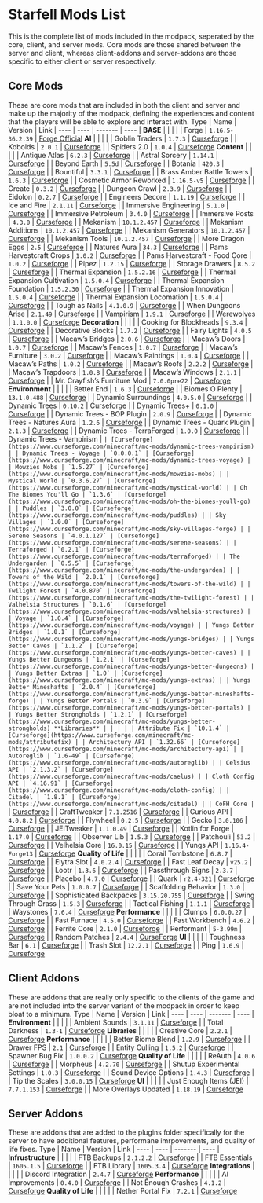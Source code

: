 # Starfell Mods List
This is the complete list of mods included in the modpack, seperated by the core, client, and server mods. Core mods are those shared between the server and client, whereas client-addons and server-addons are those specific to either client or server respectively.

## Core Mods
These are core mods that are included in both the client and server and make up the majority of the modpack, defining the experiences and content that the players will be able to explore and interact with.
Type | Name | Version | Link |
---- | ---- | ------- | ---- |
**BASE** | | |
| | Forge | `1.16.5-36.2.39` | [Forge Official](https://files.minecraftforge.net/net/minecraftforge/forge/)
**AI** | | |
| | Goblin Traders | `1.7.3` | [Curseforge](https://www.curseforge.com/minecraft/mc-mods/goblin-traders)
| | Kobolds | `2.0.1` | [Curseforge](https://www.curseforge.com/minecraft/mc-mods/kobolds)
| | Spiders 2.0 | `1.0.4` | [Curseforge](https://www.curseforge.com/minecraft/mc-mods/spiders-2-0)
**Content** | | |
| | Antique Atlas | `6.2.3` | [Curseforge](https://www.curseforge.com/minecraft/mc-mods/antique-atlas)
| | Astral Sorcery | `1.14.1` | [Curseforge](https://www.curseforge.com/minecraft/mc-mods/astral-sorcery)
| | Beyond Earth | `5.5d` | [Curseforge](https://www.curseforge.com/minecraft/mc-mods/beyond-earth)
| | Botania | `420.3` | [Curseforge](https://www.curseforge.com/minecraft/mc-mods/botania)
| | Bountiful | `3.3.1` | [Curseforge](https://www.curseforge.com/minecraft/mc-mods/bountiful)
| | Brass Amber Battle Towers | `1.6.3` | [Curseforge](https://www.curseforge.com/minecraft/mc-mods/brassamberbattletowers)
| | Cosmetic Armor Reworked | `1.16.5-v5` | [Curseforge](https://www.curseforge.com/minecraft/mc-mods/cosmetic-armor-reworked)
| | Create | `0.3.2` | [Curseforge](https://www.curseforge.com/minecraft/mc-mods/create)
| | Dungeon Crawl | `2.3.9` | [Curseforge](https://www.curseforge.com/minecraft/mc-mods/dungeon-crawl)
| | Eidolon | `0.2.7` | [Curseforge](https://www.curseforge.com/minecraft/mc-mods/eidolon)
| | Engineers Decore | `1.1.19` | [Curseforge](https://www.curseforge.com/minecraft/mc-mods/engineers-decor)
| | Ice and Fire | `2.1.11` | [Curseforge](https://www.curseforge.com/minecraft/mc-mods/ice-and-fire-dragons)
| | Immersive Engineering | `5.1.0` | [Curseforge](https://www.curseforge.com/minecraft/mc-mods/immersive-engineering)
| | Immersive Petroleum | `3.4.0` | [Curseforge](https://www.curseforge.com/minecraft/mc-mods/immersive-petroleum)
| | Immersive Posts | `4.3.0` | [Curseforge](https://www.curseforge.com/minecraft/mc-mods/immersiveposts)
| | Mekanism | `10.1.2.457` | [Curseforge](https://www.curseforge.com/minecraft/mc-mods/mekanism)
| | Mekanism Additions | `10.1.2.457` | [Curseforge](https://www.curseforge.com/minecraft/mc-mods/mekanism-additions)
| | Mekanism Generators | `10.1.2.457` | [Curseforge](https://www.curseforge.com/minecraft/mc-mods/mekanism-generators)
| | Mekanism Tools | `10.1.2.457` | [Curseforge](https://www.curseforge.com/minecraft/mc-mods/mekanism-tools)
| | More Dragon Eggs | `2.5` | [Curseforge](https://www.curseforge.com/minecraft/mc-mods/more-dragon-eggs)
| | Natures Aura | `34.3` | [Curseforge](https://www.curseforge.com/minecraft/mc-mods/natures-aura)
| | Pams Harvestcraft Crops | `1.0.2` | [Curseforge](https://www.curseforge.com/minecraft/mc-mods/pams-harvestcraft-2-crops)
| | Pams Harvestcraft - Food Core | `1.0.2` | [Curseforge](https://www.curseforge.com/minecraft/mc-mods/pams-harvestcraft-2-food-core)
| | Pipez | `1.2.15` | [Curseforge](https://www.curseforge.com/minecraft/mc-mods/pipez)
| | Storage Drawers | `8.5.2` | [Curseforge](https://www.curseforge.com/minecraft/mc-mods/storage-drawers)
| | Thermal Expansion | `1.5.2.16` | [Curseforge](https://www.curseforge.com/minecraft/mc-mods/thermal-expansion)
| | Thermal Expansion Cultivation | `1.5.0.4` | [Curseforge](https://www.curseforge.com/minecraft/mc-mods/thermal-cultivation)
| | Thermal Expansion Foundation | `1.5.2.30` | [Curseforge](https://www.curseforge.com/minecraft/mc-mods/thermal-foundation)
| | Thermal Expansion Innovation | `1.5.0.4` | [Curseforge](https://www.curseforge.com/minecraft/mc-mods/thermal-innovation)
| | Thermal Expansion Locomation | `1.5.0.4` | [Curseforge](https://www.curseforge.com/minecraft/mc-mods/thermal-locomotion)
| | Tough as Nails | `4.1.0.9` | [Curseforge](https://www.curseforge.com/minecraft/mc-mods/tough-as-nails)
| | When Dungeons Arise | `2.1.49` | [Curseforge](https://www.curseforge.com/minecraft/mc-mods/when-dungeons-arise)
| | Vampirism | `1.9.1` | [Curseforge](https://www.curseforge.com/minecraft/mc-mods/vampirism-become-a-vampire)
| | Werewolves | `1.1.0.0` | [Curseforge](https://www.curseforge.com/minecraft/mc-mods/werewolves-become-a-beast)
**Decoration** | | |
| | Cooking for Blockheads | `9.3.4` | [Curseforge](https://www.curseforge.com/minecraft/mc-mods/cooking-for-blockheads)
| | Decorative Blocks | `1.7.2` | [Curseforge](https://www.curseforge.com/minecraft/mc-mods/decorative-blocks/)
| | Fairy Lights | `4.0.5` | [Curseforge](https://www.curseforge.com/minecraft/mc-mods/fairy-lights)
| | Macaw’s Bridges | `2.0.6` | [Curseforge](https://www.curseforge.com/minecraft/mc-mods/macaws-bridges)
| | Macaw’s Doors | `1.0.7` | [Curseforge](https://www.curseforge.com/minecraft/mc-mods/macaws-doors)
| | Macaw’s Fences | `1.0.7` | [Curseforge](https://www.curseforge.com/minecraft/mc-mods/macaws-fences-and-walls)
| | Macaw’s Furniture | `3.0.2` | [Curseforge](https://www.curseforge.com/minecraft/mc-mods/macaws-furniture)
| | Macaw’s Paintings | `1.0.4` | [Curseforge](https://www.curseforge.com/minecraft/mc-mods/macaws-paintings)
| | Macaw’s Paths | `1.0.2` | [Curseforge](https://www.curseforge.com/minecraft/mc-mods/macaws-paths-and-pavings)
| | Macaw’s Roofs | `2.2.2` | [Curseforge](https://www.curseforge.com/minecraft/mc-mods/macaws-roofs)
| | Macaw’s Trapdoors | `1.0.8` | [Curseforge](https://www.curseforge.com/minecraft/mc-mods/macaws-trapdoors)
| | Macaw’s Windows | `2.1.1` | [Curseforge](https://www.curseforge.com/minecraft/mc-mods/macaws-windows)
| | Mr. Crayfish’s Furniture Mod | `7.0.0pre22` | [Curseforge](https://www.curseforge.com/minecraft/mc-mods/mrcrayfish-furniture-mod)
**Environment** | | |
| | Better End | `1.6.3` | [Curseforge](https://www.curseforge.com/minecraft/mc-mods/betterend)
| | Biomes O Plenty | `13.1.0.488` | [Curseforge](https://www.curseforge.com/minecraft/mc-mods/biomes-o-plenty)
| | Dynamic Surroundings | `4.0.5.0` | [Curseforge](https://www.curseforge.com/minecraft/mc-mods/dynamic-surroundings)
| | Dynamic Trees | `0.10.2` | [Curseforge](https://www.curseforge.com/minecraft/mc-mods/dynamictrees)
| | Dynamic Trees+ | `0.1.0` | [Curseforge](https://www.curseforge.com/minecraft/mc-mods/dynamictreesplus)
| | Dynamic Trees - BOP Plugin | `2.0.9` | [Curseforge](https://www.curseforge.com/minecraft/mc-mods/dtbop)
| | Dynamic Trees - Natures Aura | `1.2.6` | [Curseforge](https://www.curseforge.com/minecraft/mc-mods/dynamic-trees-natures-aura/)
| | Dynamic Trees - Quark Plugin | `2.1.3` | [Curseforge](https://www.curseforge.com/minecraft/mc-mods/dynamic-trees-quark)
| | Dynamic Trees - TerraForged | `1.0.0` | [Curseforge](https://www.curseforge.com/minecraft/mc-mods/dynamic-trees-terraforged)
| | Dynamic Trees - Vampirism | `` | [Curseforge](https://www.curseforge.com/minecraft/mc-mods/dynamic-trees-vampirism)
| | Dynamic Trees - Voyage | `0.0.0.1` | [Curseforge](https://www.curseforge.com/minecraft/mc-mods/dynamic-trees-voyage)
| | Mowzies Mobs | `1.5.27` | [Curseforge](https://www.curseforge.com/minecraft/mc-mods/mowzies-mobs)
| | Mystical World | `0.3.6.27` | [Curseforge](https://www.curseforge.com/minecraft/mc-mods/mystical-world)
| | Oh The Biomes You'll Go | `1.3.6` | [Curseforge](https://www.curseforge.com/minecraft/mc-mods/oh-the-biomes-youll-go)
| | Puddles | `3.0.0` | [Curseforge](https://www.curseforge.com/minecraft/mc-mods/puddles)
| | Sky Villages | `1.0.0` | [Curseforge](https://www.curseforge.com/minecraft/mc-mods/sky-villages-forge)
| | Serene Seasons | `4.0.1.127` | [Curseforge](https://www.curseforge.com/minecraft/mc-mods/serene-seasons)
| | Terraforged | `0.2.1` | [Curseforge](https://www.curseforge.com/minecraft/mc-mods/terraforged)
| | The Undergarden | `0.5.5` | [Curseforge](https://www.curseforge.com/minecraft/mc-mods/the-undergarden)
| | Towers of the Wild | `2.0.1` | [Curseforge](https://www.curseforge.com/minecraft/mc-mods/towers-of-the-wild)
| | Twilight Forest | `4.0.870` | [Curseforge](https://www.curseforge.com/minecraft/mc-mods/the-twilight-forest)
| | Valhelsia Structures | `0.1.6` | [Curseforge](https://www.curseforge.com/minecraft/mc-mods/valhelsia-structures)
| | Voyage | `1.0.4` | [Curseforge](https://www.curseforge.com/minecraft/mc-mods/voyage)
| | Yungs Better Bridges | `1.0.1` | [Curseforge](https://www.curseforge.com/minecraft/mc-mods/yungs-bridges)
| | Yungs Better Caves | `1.1.2` | [Curseforge](https://www.curseforge.com/minecraft/mc-mods/yungs-better-caves)
| | Yungs Better Dungeons | `1.2.1` | [Curseforge](https://www.curseforge.com/minecraft/mc-mods/yungs-better-dungeons)
| | Yungs Better Extras | `1.0` | [Curseforge](https://www.curseforge.com/minecraft/mc-mods/yungs-extras)
| | Yungs Better Mineshafts | `2.0.4` | [Curseforge](https://www.curseforge.com/minecraft/mc-mods/yungs-better-mineshafts-forge)
| | Yungs Better Portals | `0.3.9` | [Curseforge](https://www.curseforge.com/minecraft/mc-mods/yungs-better-portals)
| | Yungs Better Strongholds | `1.2.1` | [Curseforge](https://www.curseforge.com/minecraft/mc-mods/yungs-better-strongholds)
**Libraries** | | |
| | Attribute Fix | `10.1.4` | [Curseforge](https://www.curseforge.com/minecraft/mc-mods/attributefix)
| | Architectury API | `1.32.66` | [Curseforge](https://www.curseforge.com/minecraft/mc-mods/architectury-api)
| | Autoreglib | `1.6-49` | [Curseforge](https://www.curseforge.com/minecraft/mc-mods/autoreglib)
| | Celsius API | `2.1.3.2` | [Curseforge](https://www.curseforge.com/minecraft/mc-mods/caelus)
| | Cloth Config API | `4.16.91` | [Curseforge](https://www.curseforge.com/minecraft/mc-mods/cloth-config)
| | Citadel | `1.8.1` | [Curseforge](https://www.curseforge.com/minecraft/mc-mods/citadel)
| | CoFH Core | `` | [Curseforge](https://www.curseforge.com/minecraft/mc-mods/cofh-core)
| | CraftTweaker | `7.1.2516` | [Curseforge](https://www.curseforge.com/minecraft/mc-mods/crafttweaker)
| | Curious API | `4.0.8.2` | [Curseforge](https://www.curseforge.com/minecraft/mc-mods/curios)
| | Flywheel | `0.2.5` | [Curseforge](https://www.curseforge.com/minecraft/mc-mods/flywheel)
| | Gecko | `3.0.106` | [Curseforge](https://www.curseforge.com/minecraft/mc-mods/geckolib)
| | JEITweaker | `1.1.0.49` | [Curseforge](https://www.curseforge.com/minecraft/mc-mods/jeitweaker)
| | Kotlin for Forge | `1.17.0` | [Curseforge](https://www.curseforge.com/minecraft/mc-mods/kotlin-for-forge)
| | Observer Lib | `1.5.3` | [Curseforge](https://www.curseforge.com/minecraft/mc-mods/observerlib)
| | Patchouli | `53.2` | [Curseforge](https://www.curseforge.com/minecraft/mc-mods/patchouli)
| | Velhelsia Core | `16.0.15` | [Curseforge](https://www.curseforge.com/minecraft/mc-mods/valhelsia-core)
| | Yungs API | `1.16.4-Forge13` | [Curseforge](https://www.curseforge.com/minecraft/mc-mods/yungs-api)
**Quality of Life** | | |
| | Corail Tombstone | `6.8.7` | [Curseforge](https://www.curseforge.com/minecraft/mc-mods/corail-tombstone)
| | Elytra Slot | `4.0.2.4` | [Curseforge](https://www.curseforge.com/minecraft/mc-mods/elytra-slot)
| | Fast Leaf Decay | `v25.2` | [Curseforge](https://www.curseforge.com/minecraft/mc-mods/fast-leaf-decay)
| | Lootr | `1.3.6` | [Curseforge](https://www.curseforge.com/minecraft/mc-mods/lootr)
| | Passthrough Signs | `2.3.7` | [Curseforge](https://www.curseforge.com/minecraft/mc-mods/passthrough-signs)
| | Placebo | `4.7.0` | [Curseforge](https://www.curseforge.com/minecraft/mc-mods/placebo)
| | Quark | `r2.4-321` | [Curseforge](https://www.curseforge.com/minecraft/mc-mods/quark)
| | Save Your Pets | `1.0.0.7` | [Curseforge](https://www.curseforge.com/minecraft/mc-mods/save-your-pets)
| | Scaffolding Behavior | `1.3.0` | [Curseforge](https://www.curseforge.com/minecraft/mc-mods/scaffolding-behavior)
| | Sophisticated Backpacks | `3.15.20.755` | [Curseforge](https://www.curseforge.com/minecraft/mc-mods/sophisticated-backpacks)
| | Swing Through Grass | `1.5.3` | [Curseforge](https://www.curseforge.com/minecraft/mc-mods/swingthroughgrass)
| | Tactical Fishing | `1.1.1` | [Curseforge](https://www.curseforge.com/minecraft/mc-mods/tactical-fishing)
| | Waystones | `7.6.4` | [Curseforge](https://www.curseforge.com/minecraft/mc-mods/waystones)
**Performance** | | |
| | Clumps | `6.0.0.27` | [Curseforge](https://www.curseforge.com/minecraft/mc-mods/clumps)
| | Fast Furnace | `4.5.0` | [Curseforge](https://www.curseforge.com/minecraft/mc-mods/fastfurnace)
| | Fast Workbench | `4.6.2` | [Curseforge](https://www.curseforge.com/minecraft/mc-mods/fastworkbench)
| | Ferrite Core | `2.1.0` | [Curseforge](https://www.curseforge.com/minecraft/mc-mods/ferritecore)
| | Performant | `5-3.99m` | [Curseforge](https://www.curseforge.com/minecraft/mc-mods/performant)
| | Random Patches | `2.4.4` | [CurseForge](https://www.curseforge.com/minecraft/mc-mods/randompatches-forge)
**UI** | | |
| | Toughness Bar | `6.1` | [Curseforge](https://www.curseforge.com/minecraft/mc-mods/armor-toughness-bar)
| | Trash Slot | `12.2.1` | [Curseforge](https://www.curseforge.com/minecraft/mc-mods/trashslot)
| | Ping | `1.6.9` | [Curseforge](https://www.curseforge.com/minecraft/mc-mods/ping)


## Client Addons
These are addons that are really only specific to the clients of the game and are not included into the server variant of the modpack in order to keep bloat to a minimum.
Type | Name | Version | Link |
---- | ---- | ------- | ---- |
**Environment** | | |
| | Ambient Sounds | `3.1.11` | [Curseforge](https://www.curseforge.com/minecraft/mc-mods/ambientsounds)
| | Total Darkness | `1.3-1` | [Curseforge](https://www.curseforge.com/minecraft/mc-mods/total-darkness)
**Libraries** | | |
| | Creative Core | `2.2.1` | [Curseforge](https://www.curseforge.com/minecraft/mc-mods/creativecore)
**Performance** | | |
| | Better Biome Blend | `1.2.9` | [Curseforge](https://www.curseforge.com/minecraft/mc-mods/better-biome-blend)
| | Drawer FPS | `2.1` | [Curseforge](https://www.curseforge.com/minecraft/mc-mods/drawerfps)
| | Entity Culling | `1.5.2` | [Curseforge](https://www.curseforge.com/minecraft/mc-mods/entityculling)
| | Spawner Bug Fix | `1.0.0.2` | [Curseforge](https://www.curseforge.com/minecraft/mc-mods/spawner-fix)
**Quality of Life** | | |
| | ReAuth | `4.0.6` | [Curseforge](https://www.curseforge.com/minecraft/mc-mods/reauth)
| | Morpheus | `4.2.70` | [Curseforge](https://www.curseforge.com/minecraft/mc-mods/morpheus)
| | Shutup Experimental Settings | `1.0.3` | [Curseforge](https://www.curseforge.com/minecraft/mc-mods/shutup-experimental-settings)
| | Sound Device Options | `1.4.3` | [Curseforge](https://www.curseforge.com/minecraft/mc-mods/more-sound-config)
| | Tip the Scales | `3.0.0.15` | [Curseforge](https://www.curseforge.com/minecraft/mc-mods/tipthescales)
**UI** | | |
| | Just Enough Items (JEI) | `7.7.1.153` | [Curseforge](https://www.curseforge.com/minecraft/mc-mods/jei)
| | More Overlays Updated | `1.18.19` | [Curseforge](https://www.curseforge.com/minecraft/mc-mods/more-overlays-updated)


## Server Addons
These are addons that are added to the plugins folder specifically for the server to have additional features, performane imrpovements, and quality of life fixes.
Type | Name | Version | Link |
---- | ---- | ------- | ---- |
**Infrustructure** | | |
| | FTB Backups | `2.1.2.2` | [Curseforge](https://www.curseforge.com/minecraft/mc-mods/ftb-backups-forge)
| | FTB Essentials | `1605.1.5` | [Curseforge](https://www.curseforge.com/minecraft/mc-mods/ftb-essentials-forge)
| | FTB Library | `1605.3.4` | [Curseforge](https://www.curseforge.com/minecraft/mc-mods/ftb-library-forge)
**Integrations** | | |
| | Discord Integration | `2.4.7` | [Curseforge](https://www.curseforge.com/minecraft/mc-mods/dcintegration)
**Performance** | | |
| | AI Improvements | `0.4.0` | [Curseforge](https://www.curseforge.com/minecraft/mc-mods/ai-improvements)
| | Not Enough Crashes | `4.1.2` | [Curseforge](https://www.curseforge.com/minecraft/mc-mods/not-enough-crashes-forge)
**Quality of Life** | | |
| | Nether Portal Fix | `7.2.1` | [Curseforge](https://www.curseforge.com/minecraft/mc-mods/netherportalfix)
